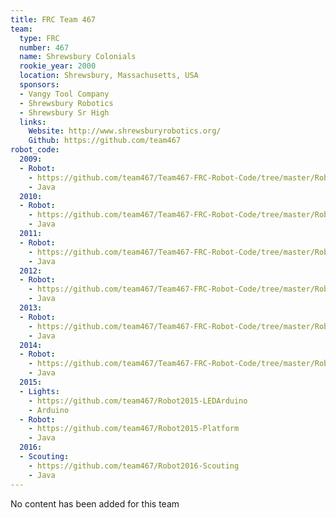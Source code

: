 ```yaml
---
title: FRC Team 467
team:
  type: FRC
  number: 467
  name: Shrewsbury Colonials
  rookie_year: 2000
  location: Shrewsbury, Massachusetts, USA
  sponsors:
  - Vangy Tool Company
  - Shrewsbury Robotics
  - Shrewsbury Sr High
  links:
    Website: http://www.shrewsburyrobotics.org/
    Github: https://github.com/team467
robot_code:
  2009:
  - Robot:
    - https://github.com/team467/Team467-FRC-Robot-Code/tree/master/Robot2009
    - Java
  2010:
  - Robot:
    - https://github.com/team467/Team467-FRC-Robot-Code/tree/master/Robot2010
    - Java
  2011:
  - Robot:
    - https://github.com/team467/Team467-FRC-Robot-Code/tree/master/Robot2011-2011
    - Java
  2012:
  - Robot:
    - https://github.com/team467/Team467-FRC-Robot-Code/tree/master/Robot2012
    - Java
  2013:
  - Robot:
    - https://github.com/team467/Team467-FRC-Robot-Code/tree/master/Robot2013
    - Java
  2014:
  - Robot:
    - https://github.com/team467/Team467-FRC-Robot-Code/tree/master/Robot2014-mule
    - Java
  2015:
  - Lights:
    - https://github.com/team467/Robot2015-LEDArduino
    - Arduino
  - Robot:
    - https://github.com/team467/Robot2015-Platform
    - Java
  2016:
  - Scouting:
    - https://github.com/team467/Robot2016-Scouting
    - Java
---
```


No content has been added for this team
